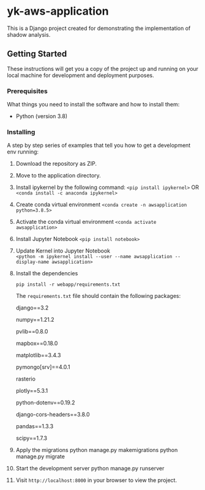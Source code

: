 # yk-aws-application

This is a Django project created for demonstrating the implementation of shadow analysis.

## Getting Started

These instructions will get you a copy of the project up and running on your local machine for development and deployment purposes.

### Prerequisites

What things you need to install the software and how to install them:

- Python (version 3.8)

### Installing

A step by step series of examples that tell you how to get a development env running:

1. Download the repository as ZIP.
2. Move to the application directory.
3. Install ipykernel by the following command:
               ```
               <pip install ipykernel>
               ```
      			OR
             ```
      			<conda install -c anaconda ipykernel>
               ```
5. Create conda virtual environment
               ```
               <conda create -n awsapplication python=3.8.5>
               ```
6. Activate the conda virtual environment
              ```
              <conda activate awsapplication>
              ```
7. Install Jupyter Notebook
              ```
               <pip install notebook>
               ```
8. Update Kernel into Jupyter Notebook             
               ```
               <python -m ipykernel install --user --name awsapplication --display-name awsapplication>
               ```
9. Install the dependencies 

   ```pip install -r webapp/requirements.txt```
   
   The `requirements.txt` file should contain the following packages:
   
   django==3.2
   
   numpy==1.21.2
   
   pvlib==0.8.0
   
   mapbox==0.18.0
   
   matplotlib==3.4.3
   
   pymongo[srv]==4.0.1
   
   rasterio
   
   plotly==5.3.1
   
   python-dotenv==0.19.2
   
   django-cors-headers==3.8.0
   
   pandas==1.3.3
   
   scipy==1.7.3

10. Apply the migrations
   python manage.py makemigrations
   python manage.py migrate

11. Start the development server
   python manage.py runserver

12. Visit `http://localhost:8000` in your browser to view the project.





